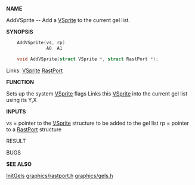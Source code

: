 
**NAME**

AddVSprite -- Add a [VSprite](_00C3.md) to the current gel list.

**SYNOPSIS**

```c
    AddVSprite(vs, rp)
               A0  A1

    void AddVSprite(struct VSprite *, struct RastPort *);

```
Links: [VSprite](_00C3.md) [RastPort](_00AF.md) 

**FUNCTION**

Sets up the system [VSprite](_00C3.md) flags
Links this [VSprite](_00C3.md) into the current gel list using its Y,X

**INPUTS**

vs = pointer to the [VSprite](_00C3.md) structure to be added to the gel list
rp = pointer to a [RastPort](_00AF.md) structure

RESULT

BUGS

**SEE ALSO**

[InitGels](InitGels.md)  [graphics/rastport.h](_00AF.md)  [graphics/gels.h](_00C3.md)

